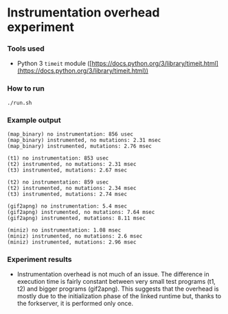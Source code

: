 # Instrumentation overhead experiment

### Tools used

* Python 3 `timeit` module ([https://docs.python.org/3/library/timeit.html](https://docs.python.org/3/library/timeit.html))

### How to run

`./run.sh`

### Example output

    (map_binary) no instrumentation: 856 usec
    (map_binary) instrumented, no mutations: 2.31 msec
    (map_binary) instrumented, mutations: 2.76 msec

    (t1) no instrumentation: 853 usec
    (t2) instrumented, no mutations: 2.31 msec
    (t3) instrumented, mutations: 2.67 msec

    (t2) no instrumentation: 859 usec
    (t2) instrumented, no mutations: 2.34 msec
    (t3) instrumented, mutations: 2.74 msec

    (gif2apng) no instrumentation: 5.4 msec
    (gif2apng) instrumented, no mutations: 7.64 msec
    (gif2apng) instrumented, mutations: 8.11 msec

    (miniz) no instrumentation: 1.08 msec
    (miniz) instrumented, no mutations: 2.6 msec
    (miniz) instrumented, mutations: 2.96 msec

### Experiment results

* Instrumentation overhead is not much of an issue. The difference in execution time is fairly constant between very small test programs (t1, t2) and bigger programs (gif2apng). This suggests that the overhead is mostly due to the initialization phase of the linked runtime but, thanks to the forkserver, it is performed only once.